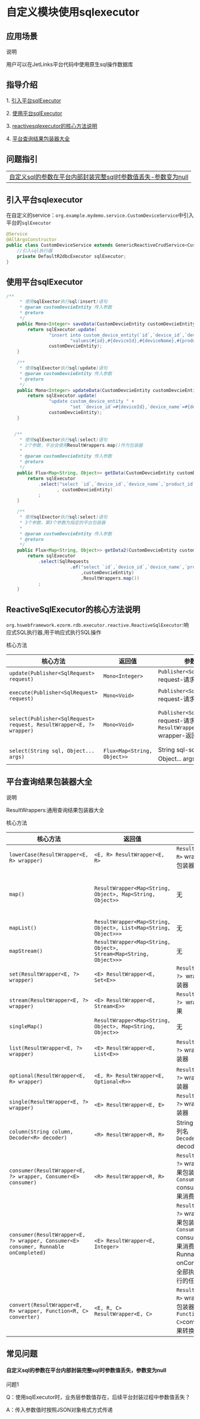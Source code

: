 # 自定义模块使用sqlexecutor

## 应用场景

<div class='explanation primary'>
  <p class='explanation-title-warp'>
    <span class='iconfont icon-bangzhu explanation-icon'></span>
    <span class='explanation-title font-weight'>说明</span>
  </p>
  用户可以在JetLinks平台代码中使用原生sql操作数据库
</div>


## 指导介绍
  <p>1. <a href="/dev-guide/custom-use-sqlexecutor.html#引入平台sqlexecutor">引入平台sqlExecutor</a></p>
  <p>2. <a href="/dev-guide/custom-use-sqlexecutor.html#使用平台sqlexecutor" >使用平台sqlExecutor</a></p>
  <p>3. <a href="/dev-guide/custom-use-sqlexecutor.html#reactivesqlexecutor的核心方法说明" >reactivesqlexecutor的核心方法说明</a></p>
  <p>4. <a href="/dev-guide/custom-use-sqlexecutor.html#平台查询结果包装器大全" >平台查询结果包装器大全</a></p>

## 问题指引
<table>
   <tr>
     <td>
     <a href="/dev-guide/custom-use-sqlexecutor.html#自定义sql的参数在平台内部封装完整sql时参数值丢失-参数变为null">自定义sql的参数在平台内部封装完整sql时参数值丢失-参数变为null</a>
   </td>
   </tr>
</table>

## 引入平台sqlexecutor
 在自定义的service：`org.example.mydemo.service.CustomDeviceService`中引入平台的`sqlExecutor`
```java
@Service
@AllArgsConstructor
public class CustomDeviceService extends GenericReactiveCrudService<CustomDevcieEntity,String> {
    //引入sql执行器
    private DefaultR2dbcExecutor sqlExecutor;
}
```

## 使用平台sqlExecutor

```java
/**
     * 使用sqlExector执行sql(insert)语句
     * @param customDevcieEntity 传入参数
     * @return
     */
    public Mono<Integer> saveData(CustomDevcieEntity customDevcieEntity) {
        return sqlExecutor.update(
                "insert into custom_device_entity(`id`,`device_id`,`device_name`,`product_id`,`product_name`) " +
                        "values(#{id},#{deviceId},#{deviceName},#{productId},#{productName})",
                customDevcieEntity);
    }

    /**
     * 使用sqlExector执行sql(update)语句
     * @param customDevcieEntity 传入参数
     * @return
     */
    public Mono<Integer> updateData(CustomDevcieEntity customDevcieEntity) {
        return sqlExecutor.update(
                "update custom_device_entity " +
                        "set `device_id`=#{deviceId},`device_name`=#{deviceName},`product_id`=#{productId},`product_name`=#{productName} where `id`=#{id}",
                customDevcieEntity);
    }


   /**
     * 使用sqlExector执行sql(select)语句
     * 2个参数，平台会使用ResultWrappers.map()作为包装器
     *
     * @param customDevcieEntity 传入参数
     * @return
     */
    public Flux<Map<String, Object>> getData(CustomDevcieEntity customDevcieEntity) {
        return sqlExecutor
            .select("select `id`,`device_id`,`device_name`,`product_id`,`product_name` from custom_device_entity where id=#{id}"
                   , customDevcieEntity)
            ;
    }

    /**
     * 使用sqlExector执行sql(select)语句
     * 3个参数，第3个参数为指定的平台包装器
     *
     * @param customDevcieEntity 传入参数
     * @return
     */
    public Flux<Map<String, Object>> getData2(CustomDevcieEntity customDevcieEntity) {
        return sqlExecutor
            .select(SqlRequests
                        .of("select `id`,`device_id`,`device_name`,`product_id`,`product_name` from custom_device_entity where id=#{id}"
                            ,customDevcieEntity)
                            ,ResultWrappers.map())
            ;
    }
```



## ReactiveSqlExecutor的核心方法说明
 `org.hswebframework.ezorm.rdb.executor.reactive.ReactiveSqlExecutor`:响应式SQL执行器,用于响应式执行SQL操作

 核心方法

| 核心方法                                                     | 返回值                      | 参数                                                         | 描述                                                         |
| ------------------------------------------------------------ | --------------------------- | ------------------------------------------------------------ | ------------------------------------------------------------ |
| `update(Publisher<SqlRequest> request)`                      | `Mono<Integer>`             | `Publisher<SqlRequest>` request-请求参数对象                 | 执行更新语句,支持 `update`,`delete`,`insert`                 |
| `execute(Publisher<SqlRequest> request)`                     | `Mono<Void>`                | `Publisher<SqlRequest>` request-请求参数对象                 | 执行SQL语句,忽略结果                                         |
| `select(Publisher<SqlRequest> request, ResultWrapper<E, ?> wrapper)` | `Mono<Void>`                | `Publisher<SqlRequest>` request-请求参数对象</br>`ResultWrapper<E, ?>` wrapper-返回结果集 | 执行查询语句,并使用同一个包装器包装返回结果,`<E>`-结果集类型 `<?>`-返回值类型 |
| `select(String sql, Object... args)`                         | `Flux<Map<String, Object>>` | String sql-sql语句</br>Object... args-sql参数                | 使用预编译执行查询SQL,并返回map结果                          |



##  平台查询结果包装器大全

<div class='explanation primary'>
  <p class='explanation-title-warp'>
    <span class='iconfont icon-bangzhu explanation-icon'></span>
    <span class='explanation-title font-weight'>说明</span>
  </p>
  ResultWrappers:通用查询结果包装器大全
</div>


 核心方法

| 核心方法                                                     | 返回值                                                       | 参数                                                         | 描述                                                         |
| ------------------------------------------------------------ | ------------------------------------------------------------ | ------------------------------------------------------------ | ------------------------------------------------------------ |
| `lowerCase(ResultWrapper<E, R> wrapper)`                     | `<E, R> ResultWrapper<E, R>`                                 | `ResultWrapper<E, R>` wrapper-下级包装器                     | 创建将列转为小写的包装器                                     |
| `map()`                                                      | `ResultWrapper<Map<String, Object>, Map<String, Object>>`    | 无                                                           | 将行转为Map的包装器,此包装器不具备收集能力,通常需要配合具备收集能力的包装器使用 |
| `mapList()`                                                  | `ResultWrapper<Map<String, Object>, List<Map<String, Object>>>` | 无                                                           | map集合结果包装器                                            |
| `mapStream()`                                                | `ResultWrapper<Map<String, Object>, Stream<Map<String, Object>>>` | 无                                                           | map流结果包装器                                              |
| `set(ResultWrapper<E, ?> wrapper)`                           | `<E> ResultWrapper<E, Set<E>>`                               | `ResultWrapper<E, ?> `wrapper-行包装器                       | Set结果包装器                                                |
| `stream(ResultWrapper<E, ?> wrapper)`                        | `<E> ResultWrapper<E, Stream<E>>`                            | `ResultWrapper<E, ?> `wrapper-流结果                         | 创建流结果包装器                                             |
| `singleMap()`                                                | `ResultWrapper<Map<String, Object>, Map<String, Object>>`    | 无                                                           | 单个map的结果包装器                                          |
| `list(ResultWrapper<E, ?> wrapper)`                          | `<E> ResultWrapper<E, List<E>>`                              | `ResultWrapper<E, ?>` wrapper-行包装器                       | 集合结果包装器,将所有行结果收集成一个集合                    |
| `optional(ResultWrapper<E, R> wrapper)`                      | `<E, R> ResultWrapper<E, Optional<R>>`                       | `ResultWrapper<E, ?>` wrapper-行包装器                       | 可选结果包装器                                               |
| `single(ResultWrapper<E, ?> wrapper)`                        | `<E> ResultWrapper<E, E>`                                    | `ResultWrapper<E, ?>` wrapper-行包装器                       | 单个结果包装器,结果可能为 `<code>null</code>`                |
| `column(String column, Decoder<R> decoder)`                  | `<R> ResultWrapper<R, R>`                                    | String column-列名</br>`Decoder<R>` decoder-解码器           | 创建单列结果包装器,只包装处理单个列的数据                    |
| `consumer(ResultWrapper<E, ?> wrapper, Consumer<E> consumer)` | `<R> ResultWrapper<R, R>`                                    | `ResultWrapper<E, ?>` wrapper-行结果包装器</br> `Consumer<E>` consumer-行结果消费者 | 创建不收集结果,只消费行结果的包装器                          |
| `consumer(ResultWrapper<E, ?> wrapper, Consumer<E> consumer, Runnable onCompleted)` | `<E> ResultWrapper<E, Integer> `                             | `ResultWrapper<E, ?>` wrapper-行结果包装器</br> `Consumer<E>` consumer-行结果消费者</br>Runnable onCompleted-当全部执行完成后执行的任务 | 创建不收集结果,只消费行结果的包装器,并支持全部消费完后,执行指定的任务 |
| `convert(ResultWrapper<E, R> wrapper, Function<R, C> converter)` | `<E, R, C> ResultWrapper<E, C>`                              | `ResultWrapper<E, R>` wrapper-原始包装器</br>` Function<R, C> `converter-结果转换器 | 创建转换结果的包装器                                         |

## <font id="5">常见问题</font>

#### 自定义sql的参数在平台内部封装完整sql时参数值丢失，参数变为null
<div class='explanation warning'>
  <p class='explanation-title-warp'>
    <span class='iconfont icon-bangzhu explanation-icon'></span>
    <span class='explanation-title font-weight'>问题1</span>
  </p>
<p>Q：使用sqlExecutor时，业务层参数值存在，后续平台封装过程中参数值丢失？</p>
<p>A：传入参数值时按照JSON对象格式方式传递</p></div>